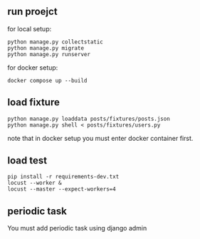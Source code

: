 ## run proejct
for local setup:
```
python manage.py collectstatic
python manage.py migrate
python manage.py runserver
```
for docker setup:
```
docker compose up --build
```

## load fixture
```
python manage.py loaddata posts/fixtures/posts.json
python manage.py shell < posts/fixtures/users.py
```
note that in docker setup you must enter docker container first.

## load test
```
pip install -r requirements-dev.txt
locust --worker &
locust --master --expect-workers=4
```

## periodic task
You must add periodic task using django admin
